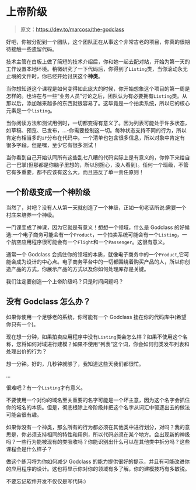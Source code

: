 # 上帝阶级

> 原文：<https://dev.to/marcosx/the-godclass>

好吧，你被分配到一个团队，这个团队正在从事这个非常古老的项目，你真的很期待接触一些遗留代码。

技术主管在白板上做了简短的技术介绍后，你和她一起去配对站，开始为第一天的工作设置本地环境。稍微研究了一下代码后，你得到了`Listing`类，当你滚动永无止境的文件时，你已经开始讨厌这个**神类**。

当你想知道这个课程是如何变得如此庞大的时候，你开始想象这个项目的第一周是怎样的。也许在与一些“业务人员”讨论之后，团队认为有必要拥有`Listing`类。从那以后，添加越来越多的东西就很容易了。这毕竟是一个拍卖系统，所以它的核心元素是一个`listing`。

当你阅读方法和测试用例时，一切都变得有意义了。因为列表可能处于许多状态，如草稿、预览、已发布，...-你需要控制这一切。每种状态支持不同的行为，所以肯定有相当多的`if`分布在代码中。一个清单也包含很多信息，所以对象中肯定有很多字段。但是嘿，至少它有很多测试！

当你看到自己开始认同所有这些乱七八糟的代码实际上是有意义的，你停下来给自己一巴掌(但那都是你脑子里想的，所以别担心，没人看到)。任何一个班级，不管它有多重要，都不应该有这么大，而且违反了单一责任原则！

## 一个阶级变成一个神阶级

当然了，对吧？没有人从第一天就创造了一个神级，正如一句老话所说:需要一个村庄来培养一个神级。

一门课变成了神课，因为它就是有意义！想想一个领域，什么是 Godclass 的好候选:一个电子商务可能会有一个`Product`，一个拍卖系统可能会有一个`Listing`，一个航空应用程序很可能会有一个`Flight`和一个`Passenger`。这很有意义。

通常一个 Godclass 会抓住你的领域的本质，就像电子商务中的一个`Product`,它可能会成为设计的中心点。电子商务平台中的一切都围绕着购买产品的人，所以你创造产品的方式，你展示产品的方式以及你如何处理库存是关键。

我们注定要创造一个上帝阶级吗？只是时间问题吗？

## 没有 Godclass 怎么办？

如果你使用一个足够老的系统，你可能有一个 Godclass 挂在你的代码库中(希望你只有一个)。

现在想一分钟，如果拍卖应用程序中没有`Listing`类会怎么样？如果不使用这个名称，您将如何对域进行建模？如果不使用“列表”这个词，你会如何归类发布列表和处理出价的行为？

想一分钟。好的，几秒钟就够了，我知道这些天我们都很忙。

...

很难吧？有一个`Listing`才有意义。

不要使用一个对你的域名至关重要的名字可能是一个坏主意，因为这个名字会抓住你的域名的本质。但是，彻底根除上帝阶级并把这个名字从词汇中驱逐出去的做法可能会很有趣。

如果你没有一个神类，那么所有的行为都必须在其他类中进行划分，对吗？我的意思是，你必须支持相同的特性和用例，所以代码必须在某个地方。会出现新的神级吗？一些行为能被现有的类吸收吗？你能识别出什么可以在其他类中拆分吗？这些课程会是什么样子？

做这个练习将为你如何减少 Godclass 的能力提供很好的提示，并且有可能改进你的应用程序的设计。这也将显示你对你的领域有多了解，你的建模技巧有多敏锐。

不要忘记软件开发不仅仅是写代码:)